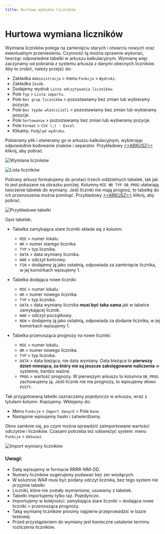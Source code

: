 ```yaml
---
title: Hurtowa wymiana liczników
---
```


# Hurtowa wymiana liczników

Wymiana liczników polega na zamknięciu starych i otwarciu nowych oraz ewentualnym przeniesieniu. Czynność tą można sprawnie wykonać, tworząc odpowiednie tabelki w arkuszu kalkulacyjnym. Wymianę więc zaczynamy od pobrania z systemu arkusza z danymi obecnych liczników. Aby to zrobić, należy przejść do:

- Zakładka `Administracja` > menu `Funkcje` > `Wydruki`.
- Zakładka `Zasób`.
- Dodajemy wydruk `Lista odczytywania liczników`.
- Pole `Typ` > `Lista importu`.
- Pole `Bez grup liczników` > pozostawiamy bez zmian lub wybieramy pozycje.
- Pole `Bez typów właścicieli` > pozostawiamy bez zmian lub wybieramy pozycje.
- Pole `Sortowanie` > pozostawiamy bez zmian lub wybieramy pozycje.
- Pole `Format` > `CSV (;) - Excel`.
- Klikamy: `Podgląd wydruku`.

Pobieramy plik i otwieramy go w arkuszu kalkulacyjnym, wybierając odpowiednie kodowanie znaków i separator. Przykładowy [>>ARKUSZ<<](listaodczytywanialicznikow.xls) kliknij, aby pobrać.

![Wymiana liczników](listalicznikow.gif)

![Lista liczników](wymlistalicznikow.png)

Pobrany arkusz formatujemy do postaci trzech oddzielnych tabelek, tak jak to jest pokazane na obrazku poniżej. Kolumny `MIE NR TYP OB_PROG` ułatwiają tworzenie tabelek do wymiany. Jeśli liczniki nie mają prognoz, to tabelkę do ich przenoszenia można pominąć. Przykładowy [>>ARKUSZ<<](tabelkidowymiany.xls) kliknij, aby pobrać.

![Przykładowe tabelki](tabelkiwymiany.png)

Opis tabelek:

- Tabelka zamykająca stare liczniki składa się z kolumn:
  - `MIE` > numer lokalu.
  - `NR` > numer starego licznika
  - `TYP` > typ licznika.
  - `DATA` > data wymiany licznika.
  - `WAR` > odczyt końcowy.
  - `FIN` > dodajemy ją jako ostatnią, odpowiada za zamknięcie licznika, w jej komórkach wpisujemy 1.

- Tabelka dodająca nowe liczniki:
  - `MIE` > numer lokalu.
  - `NR` > numer nowego licznika.
  - `TYP` > typ licznika.
  - `DATA` > data wymiany licznika **musi być taka sama** jak w tabelce zamykającej licznik.
  - `WAR` > odczyt początkowy.
  - `NEW` > dodajemy ją jako ostatnią, odpowiada za dodanie licznika, w jej komórkach wpisujemy 1.

- Tabelka przenosząca prognozy na nowe liczniki:
  - `MIE` > numer lokalu.
  - `NR` > numer nowego licznika.
  - `TYP` > typ licznika.
  - `DATA` > data bieżąca, nie data wymiany. Data bieżąca to **pierwszy dzień miesiąca, za który nie są jeszcze zaksięgowane naliczenia** w systemie, bardzo ważne.
  - `PROG` > wartość prognozy. W pierwszym arkuszu to kolumna `OB_PROG` zachowujemy ją. Jeśli licznik nie ma prognozy, to wpisujemy słowo `PUSTY`.

Tak przygotowaną tabelki zaznaczamy pojedynczo w arkuszu, wraz z tytułami kolumn. Kopiujemy. Wklejamy do:

- Menu `Funkcje` > `Import danych` > Pole `Dane`.
- Następnie wpisujemy hasło i zatwierdzamy. 

Okno zamknie się, po czym można sprawdzić zaimportowane wartości odczytów i liczników. Czasami potrzeba też odświeżyć system: menu `Funkcje` > `Odśwież`.

![Import wymiany liczników](importwymianylicznikow.gif)

### Uwagi:

- Datę wpisujemy w formacie RRRR-MM-DD.
- Numery liczników sugerujemy podawać bez zer wiodących.
- W kolumnie WAR musi być podany odczyt licznika, bez tego system nie przyjmie tabelki.
- Liczniki, które nie zostały wymienione, usuwamy z tabelek.
- Tabelki importujemy tylko raz. Pojedynczo.
- Importujemy w kolejności: zamykająca stare liczniki > dodająca nowe liczniki > przenosząca prognozy.
- Taką wymianę liczników prosimy najpierw przeprowadzić w bazie testowej.
- Przed przystąpieniem do wymiany jest konieczne ustalenie terminu rozliczenia liczników.